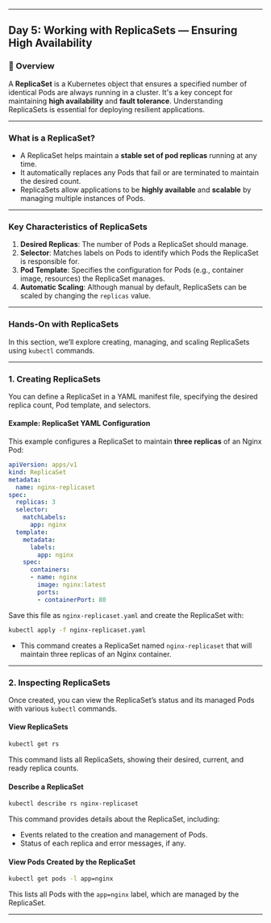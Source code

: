 ﻿---

## Day 5: Working with ReplicaSets — Ensuring High Availability

### 📘 Overview

A **ReplicaSet** is a Kubernetes object that ensures a specified number of identical Pods are always running in a cluster. It's a key concept for maintaining **high availability** and **fault tolerance**. Understanding ReplicaSets is essential for deploying resilient applications.

---

### What is a ReplicaSet?

- A ReplicaSet helps maintain a **stable set of pod replicas** running at any time.
- It automatically replaces any Pods that fail or are terminated to maintain the desired count.
- ReplicaSets allow applications to be **highly available** and **scalable** by managing multiple instances of Pods.

---

### Key Characteristics of ReplicaSets

1. **Desired Replicas**: The number of Pods a ReplicaSet should manage.
2. **Selector**: Matches labels on Pods to identify which Pods the ReplicaSet is responsible for.
3. **Pod Template**: Specifies the configuration for Pods (e.g., container image, resources) the ReplicaSet manages.
4. **Automatic Scaling**: Although manual by default, ReplicaSets can be scaled by changing the `replicas` value.

---

### Hands-On with ReplicaSets

In this section, we’ll explore creating, managing, and scaling ReplicaSets using `kubectl` commands.

---

### 1. Creating ReplicaSets

You can define a ReplicaSet in a YAML manifest file, specifying the desired replica count, Pod template, and selectors.

#### Example: ReplicaSet YAML Configuration

This example configures a ReplicaSet to maintain **three replicas** of an Nginx Pod:

```yaml
apiVersion: apps/v1
kind: ReplicaSet
metadata:
  name: nginx-replicaset
spec:
  replicas: 3
  selector:
    matchLabels:
      app: nginx
  template:
    metadata:
      labels:
        app: nginx
    spec:
      containers:
      - name: nginx
        image: nginx:latest
        ports:
        - containerPort: 80
```

Save this file as `nginx-replicaset.yaml` and create the ReplicaSet with:

```bash
kubectl apply -f nginx-replicaset.yaml
```

- This command creates a ReplicaSet named `nginx-replicaset` that will maintain three replicas of an Nginx container.

---

### 2. Inspecting ReplicaSets

Once created, you can view the ReplicaSet’s status and its managed Pods with various `kubectl` commands.

#### View ReplicaSets
```bash
kubectl get rs
```

This command lists all ReplicaSets, showing their desired, current, and ready replica counts.

#### Describe a ReplicaSet
```bash
kubectl describe rs nginx-replicaset
```

This command provides details about the ReplicaSet, including:
- Events related to the creation and management of Pods.
- Status of each replica and error messages, if any.

#### View Pods Created by the ReplicaSet
```bash
kubectl get pods -l app=nginx
```

This lists all Pods with the `app=nginx` label, which are managed by the ReplicaSet.

---
